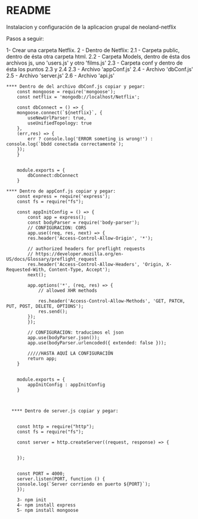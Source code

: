 # README
Instalacion y configuración de la aplicacion grupal de neoland-netflix

Pasos a seguir:

 1- Crear una carpeta Netflix.
 2 - Dentro de Netflix: 
    2.1 - Carpeta public, dentro de ésta otra carpeta html.
    2.2 - Carpeta Models, dentro de ésta dos archivos js, uno 'users.js' y otro 'films.js'
    2.3 - Carpeta conf y dentro de ésta los puntos 2.3 y 2.4
    2.3 - Archivo 'appConf.js'
    2.4 - Archivo 'dbConf.js'
    2.5 - Archivo 'server.js'
    2.6 - Archivo 'api.js'


    **** Dentro de del archivo dbConf.js copiar y pegar: 
        const mongoose = require('mongoose');
        const netflix = 'mongodb://localhost/Netflix';

        const dbConnect = () => {
        mongoose.connect(`${netflix}`, {
            useNewUrlParser: true,
            useUnifiedTopology: true
        },
        (err,res) => {
            err ? console.log('ERROR someting is wrong!') : console.log(`bbdd conectada correctamente`);
        });
        }


        module.exports = {
            dbConnect:dbConnect 
        }

    **** Dentro de appConf.js copiar y pegar: 
        const express = require('express');
        const fs = require("fs");

        const appInitConfig = () => {
            const app = express();
            const bodyParser = require('body-parser');
            // CONFIGURACION: CORS
            app.use((req, res, next) => {
            res.header('Access-Control-Allow-Origin', '*');
        
            // authorized headers for preflight requests
            // https://developer.mozilla.org/en-US/docs/Glossary/preflight_request
            res.header('Access-Control-Allow-Headers', 'Origin, X-Requested-With, Content-Type, Accept');
            next();
        
            app.options('*', (req, res) => {
                // allowed XHR methods  

                res.header('Access-Control-Allow-Methods', 'GET, PATCH, PUT, POST, DELETE, OPTIONS');
                res.send();
            });
            });
        
            // CONFIGURACION: traducimos el json
            app.use(bodyParser.json());
            app.use(bodyParser.urlencoded({ extended: false }));
            
            /////HASTA AQUÍ LA CONFIGURACIÓN
            return app;
        }


        module.exports = {
            appInitConfig : appInitConfig 
        }



      **** Dentro de server.js copiar y pegar: 


        const http = require("http");
        const fs = require("fs");

        const server = http.createServer((request, response) => {

            
        });


        const PORT = 4000;
        server.listen(PORT, function () {
        console.log(`Server corriendo en puerto ${PORT}`);
        });

        3- npm init
        4- npm install express
        5- npm install mongoose

            